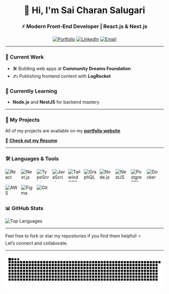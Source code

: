 <h1 align="center">👋 Hi, I'm Sai Charan Salugari</h1>
<h3 align="center">⚡ Modern Front-End Developer | React.js & Next.js</h3>

<p align="center">
  <a href="https://saicharan-salugari-portfolio.vercel.app/" target="_blank"><img alt="Portfolio" src="https://img.shields.io/badge/Portfolio-%23000000?style=for-the-badge&logo=vercel&logoColor=white" /></a>
  <a href="https://linkedin.com/in/sai charan salugari" target="_blank"><img alt="LinkedIn" src="https://img.shields.io/badge/LinkedIn-%230077B5?style=for-the-badge&logo=linkedin&logoColor=white" /></a>
  <a href="mailto:saicharansalugari9@gmail.com"><img alt="Email" src="https://img.shields.io/badge/Email-%23D14836?style=for-the-badge&logo=gmail&logoColor=white" /></a>
</p>

---

### 🔭 Current Work
- 🛠️ Building web apps at **Community Dreams Foundation**
- ✍️ Publishing frontend content with **LogRocket**

### 🌱 Currently Learning
- **Node.js** and **NestJS** for backend mastery

---

### 📂 My Projects  
All of my projects are available on my [**portfolio website**](https://saicharan-salugari-portfolio.vercel.app/)

📄 [**Check out my Resume**](https://saicharan-salugari-portfolio.vercel.app/SAICHARAN_RESUME.pdf)

---

### 🛠️ Languages & Tools

<div style="display: flex; flex-wrap: wrap; gap: 10px; align-items: center;">
  <img src="https://cdn.jsdelivr.net/gh/devicons/devicon/icons/react/react-original.svg" alt="React" width="40" height="40"/>
  <img src="https://cdn.jsdelivr.net/gh/devicons/devicon/icons/nextjs/nextjs-original.svg" alt="Next.js" width="40" height="40"/>
  <img src="https://cdn.jsdelivr.net/gh/devicons/devicon/icons/typescript/typescript-original.svg" alt="TypeScript" width="40" height="40"/>
  <img src="https://cdn.jsdelivr.net/gh/devicons/devicon/icons/javascript/javascript-original.svg" alt="JavaScript" width="40" height="40"/>
  <img src="https://cdn.jsdelivr.net/gh/devicons/devicon/icons/tailwindcss/tailwindcss-plain.svg" alt="Tailwind CSS" width="40" height="40"/>
  <img src="https://cdn.jsdelivr.net/gh/devicons/devicon/icons/graphql/graphql-plain.svg" alt="GraphQL" width="40" height="40"/>
  <img src="https://cdn.jsdelivr.net/gh/devicons/devicon/icons/nodejs/nodejs-original.svg" alt="Node.js" width="40" height="40"/>
  <img src="https://cdn.jsdelivr.net/gh/devicons/devicon/icons/nestjs/nestjs-plain.svg" alt="NestJS" width="40" height="40"/>
  <img src="https://cdn.jsdelivr.net/gh/devicons/devicon/icons/postgresql/postgresql-original.svg" alt="PostgreSQL" width="40" height="40"/>
  <img src="https://cdn.jsdelivr.net/gh/devicons/devicon/icons/docker/docker-original.svg" alt="Docker" width="40" height="40"/>
  <img src="https://cdn.jsdelivr.net/gh/devicons/devicon/icons/amazonwebservices/amazonwebservices-original.svg" alt="AWS" width="40" height="40"/>
  <img src="https://cdn.jsdelivr.net/gh/devicons/devicon/icons/figma/figma-original.svg" alt="Figma" width="40" height="40"/>
  <img src="https://cdn.jsdelivr.net/gh/devicons/devicon/icons/git/git-original.svg" alt="Git" width="40" height="40"/>
</div>


### 📊 GitHub Stats

<div style="display: flex; justify-content: flex-start;">
  <img src="https://github-readme-stats.vercel.app/api/top-langs?username=saicharansalugari2&show_icons=true&locale=en&layout=compact&theme=tokyonight" alt="Top Languages" />
</div>

---

Feel free to fork or star my repositories if you find them helpful! ⭐  
Let’s connect and collaborate.

---

<picture>
  <source media="(prefers-color-scheme: dark)" srcset="https://raw.githubusercontent.com/Saicharansalugari2/Saicharansalugari2/output/github-snake-dark.svg" />
  <source media="(prefers-color-scheme: light)" srcset="https://raw.githubusercontent.com/Saicharansalugari2/Saicharansalugari2/output/github-snake.svg" />
  <img alt="github-snake" src="https://raw.githubusercontent.com/Saicharansalugari2/Saicharansalugari2/output/github-snake.svg" />
</picture>
